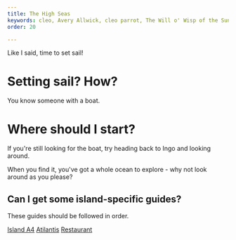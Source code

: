 ```yaml
---
title: The High Seas
keywords: cleo, Avery Allwick, cleo parrot, The Will o' Wisp of the Sunken Gallery
order: 20

---
```


Like I said, time to set sail!

# Setting sail? How?
You know someone with a boat.

# Where should I start?
If you're still looking for the boat, try heading back to Ingo and looking around.

When you find it, you've got a whole ocean to explore - why not look around as you please?

## Can I get some island-specific guides?
These guides should be followed in order.

[Island A4](mushrooms.md)
[Atilantis](atilantis.md)
[Restaurant](restaurant.md)